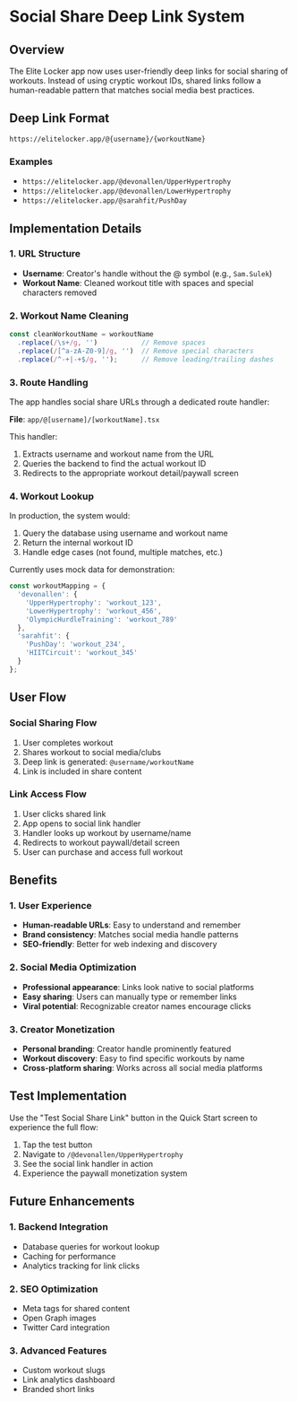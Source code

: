 # Social Share Deep Link System

## Overview
The Elite Locker app now uses user-friendly deep links for social sharing of workouts. Instead of using cryptic workout IDs, shared links follow a human-readable pattern that matches social media best practices.

## Deep Link Format
```
https://elitelocker.app/@{username}/{workoutName}
```

### Examples
- `https://elitelocker.app/@devonallen/UpperHypertrophy`
- `https://elitelocker.app/@devonallen/LowerHypertrophy`
- `https://elitelocker.app/@sarahfit/PushDay`

## Implementation Details

### 1. URL Structure
- **Username**: Creator's handle without the @ symbol (e.g., `Sam.Sulek`)
- **Workout Name**: Cleaned workout title with spaces and special characters removed

### 2. Workout Name Cleaning
```typescript
const cleanWorkoutName = workoutName
  .replace(/\s+/g, '')           // Remove spaces
  .replace(/[^a-zA-Z0-9]/g, '')  // Remove special characters
  .replace(/^-+|-+$/g, '');      // Remove leading/trailing dashes
```

### 3. Route Handling
The app handles social share URLs through a dedicated route handler:

**File**: `app/@[username]/[workoutName].tsx`

This handler:
1. Extracts username and workout name from the URL
2. Queries the backend to find the actual workout ID
3. Redirects to the appropriate workout detail/paywall screen

### 4. Workout Lookup
In production, the system would:
1. Query the database using username and workout name
2. Return the internal workout ID
3. Handle edge cases (not found, multiple matches, etc.)

Currently uses mock data for demonstration:
```typescript
const workoutMapping = {
  'devonallen': {
    'UpperHypertrophy': 'workout_123',
    'LowerHypertrophy': 'workout_456',
    'OlympicHurdleTraining': 'workout_789'
  },
  'sarahfit': {
    'PushDay': 'workout_234',
    'HIITCircuit': 'workout_345'
  }
};
```

## User Flow

### Social Sharing Flow
1. User completes workout
2. Shares workout to social media/clubs
3. Deep link is generated: `@username/workoutName`
4. Link is included in share content

### Link Access Flow
1. User clicks shared link
2. App opens to social link handler
3. Handler looks up workout by username/name
4. Redirects to workout paywall/detail screen
5. User can purchase and access full workout

## Benefits

### 1. User Experience
- **Human-readable URLs**: Easy to understand and remember
- **Brand consistency**: Matches social media handle patterns
- **SEO-friendly**: Better for web indexing and discovery

### 2. Social Media Optimization
- **Professional appearance**: Links look native to social platforms
- **Easy sharing**: Users can manually type or remember links
- **Viral potential**: Recognizable creator names encourage clicks

### 3. Creator Monetization
- **Personal branding**: Creator handle prominently featured
- **Workout discovery**: Easy to find specific workouts by name
- **Cross-platform sharing**: Works across all social media platforms

## Test Implementation

Use the "Test Social Share Link" button in the Quick Start screen to experience the full flow:
1. Tap the test button
2. Navigate to `/@devonallen/UpperHypertrophy`
3. See the social link handler in action
4. Experience the paywall monetization system

## Future Enhancements

### 1. Backend Integration
- Database queries for workout lookup
- Caching for performance
- Analytics tracking for link clicks

### 2. SEO Optimization
- Meta tags for shared content
- Open Graph images
- Twitter Card integration

### 3. Advanced Features
- Custom workout slugs
- Link analytics dashboard
- Branded short links 
